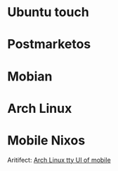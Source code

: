 # Ubuntu touch
# Postmarketos 
# Mobian
# Arch Linux
# Mobile Nixos

Aritifect:
<a href="https://private-user-images.githubusercontent.com/121873438/375288628-fe6aa2e0-19e1-4b7f-9ece-3fbea1ae3bc2.png">Arch Linux tty UI of mobile</a>
